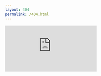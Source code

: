 ```yaml
---
layout: 404
permalink: /404.html
---
```

<div class="iframe-container">
  <iframe id="fluid-frame" name="embed_readwrite" src="https://www.protectedtext.com/infoBAG?404" frameborder="0" title="Embedded Pad"></iframe>
</div>
